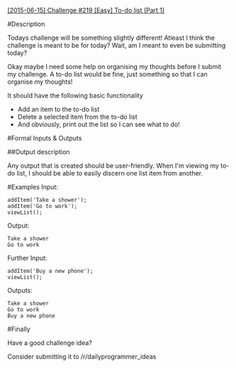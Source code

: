 [[2015-06-15] Challenge #219 [Easy] To-do list (Part 1)](http://www.reddit.com/r/dailyprogrammer/comments/39ws1x/20150615_challenge_218_easy_todo_list_part_1/)

#Description

Todays challenge will be something slightly different! Atleast I think the challenge is meant to be for today? Wait, am I meant to even be submitting today? 

Okay maybe I need some help on organising my thoughts before I submit my challenge. A to-do list would be fine, just something so that I can organise my thoughts!

It should have the following basic functionality

* Add an item to the to-do list
* Delete a selected item from the to-do list
* And obviously, print out the list so I can see what to do!

#Formal Inputs &amp; Outputs

##Output description

Any output that is created should be user-friendly. When I'm viewing my to-do list, I should be able to easily discern one list item from another.

#Examples
Input:

    addItem('Take a shower');
    addItem('Go to work');
    viewList();

Output:

    Take a shower
    Go to work

Further Input:

    addItem('Buy a new phone');
    viewList();
    
Outputs:

    Take a shower
    Go to work
    Buy a new phone
#Finally

Have a good challenge idea?

Consider submitting it to /r/dailyprogrammer_ideas
